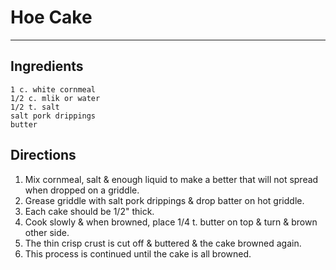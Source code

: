 # Hoe Cake
<HR>

## Ingredients
```
1 c. white cornmeal
1/2 c. mlik or water
1/2 t. salt
salt pork drippings
butter
```
  
## Directions
1. Mix cornmeal, salt & enough liquid to make a better that will not spread when dropped on a griddle.
2. Grease griddle with salt pork drippings & drop batter on hot griddle.
3. Each cake should be 1/2" thick.
4. Cook slowly & when browned, place 1/4 t. butter on top & turn & brown other side.
5. The thin crisp crust is cut off & buttered & the cake browned again.
6. This process is continued until the cake is all browned.